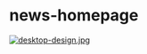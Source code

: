 # news-homepage

[![desktop-design.jpg](https://i.postimg.cc/Zq9zm00L/desktop-design.jpg)](https://postimg.cc/5HMRq4BH)

